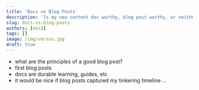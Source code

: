 ```yaml
---
title: 'Docs vs Blog Posts'
description: 'Is my new content doc worthy, blog post worthy, or neither?'
slug: docs-vs-blog-posts
authors: [oeid]
tags: []
image: /img/versus.jpg
draft: true
---
```


* what are the principles of a good blog post?
* first blog posts
* docs are durable learning, guides, etc
* it would be nice if blog posts captured my tinkering timeline ... 
